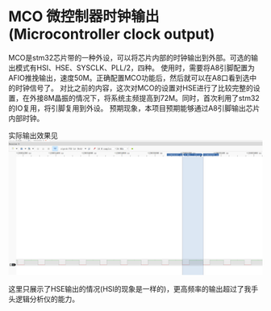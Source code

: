 # MCO 微控制器时钟输出 (Microcontroller clock output)

MCO是stm32芯片带的一种外设，可以将芯片内部的时钟输出到外部。可选的输出模式有HSI、HSE、SYSCLK、PLL/2，四种。
使用时，需要将A8引脚配置为AFIO推挽输出，速度50M。正确配置MCO功能后，然后就可以在A8口看到选中的时钟信号了。
对比之前的内容，这次对MCO的设置对HSE进行了比较完整的设置，在外接8M晶振的情况下，将系统主频提高到72M。同时，首次利用了stm32的IO复用，将引脚复用到外设。
预期现象，本项目预期能够通过A8引脚输出芯片内部时钟。

实际输出效果见
![hse_mco_output](./img/0.2-mco.png)

这里只展示了HSE输出的情况(HSI的现象是一样的)，更高频率的输出超过了我手头逻辑分析仪的能力。